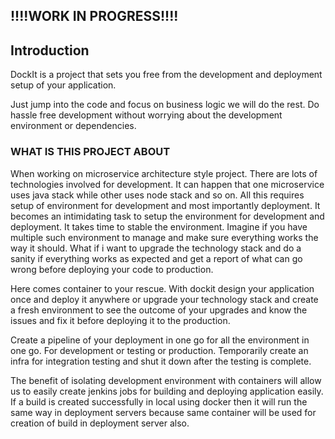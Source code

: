 ## !!!!WORK IN PROGRESS!!!!

## Introduction

DockIt is a project that sets you free from the development and deployment setup of your application.

Just jump into the code and focus on business logic we will do the rest.
Do hassle free development without worrying about the development environment or dependencies.

### WHAT IS THIS PROJECT ABOUT

When working on microservice architecture style project. There are lots of technologies involved for development. It can happen that one microservice uses java stack while other uses node stack and so on. All this  requires setup of environment for development and most importantly deployment. It becomes an intimidating task to setup the environment for development and deployment. It takes time to stable the environment.
Imagine if you have multiple such environment to manage and make sure everything works the way it should. What if i want to upgrade the technology stack and do a sanity if everything works as expected and get a report of what can go wrong before deploying your code to production.

Here comes container to your rescue. With dockit design your application once and deploy it anywhere or upgrade your technology stack and create a fresh environment to see the outcome of your upgrades and know the issues and fix it before deploying it to the production.

Create a pipeline of your deployment in one go for all the environment in one go. For development or testing or production.
Temporarily create an infra  for integration testing and shut it down after the testing is complete.

The benefit of isolating development environment with containers will allow us to easily create jenkins jobs for building and deploying application easily. 
If a build is created successfully in local using docker then it will run the same way in deployment servers because same container will be used for creation of build in deployment server also.
